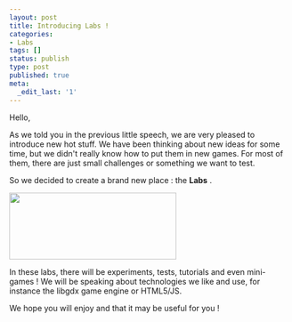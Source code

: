 ```yaml
---
layout: post
title: Introducing Labs !
categories:
- Labs
tags: []
status: publish
type: post
published: true
meta:
  _edit_last: '1'
---
```

Hello,

As we told you in the previous little speech, we are very pleased to introduce new hot stuff.
We have been thinking about new ideas for some time, but we didn't really know how to put them in new games. For most of them, there are just small challenges or something we want to test.

So we decided to create a brand new place : the <strong>Labs</strong> .

<a href="http://gtomee.com/wp-content/uploads/2012/07/gtomee_labs.png"><img class="size-medium wp-image-301 aligncenter" title="gtomee_labs" src="http://gtomee.com/wp-content/uploads/2012/07/gtomee_labs-300x120.png" alt="" width="300" height="120" /></a>

In these labs, there will be experiments, tests, tutorials and even mini-games !
We will be speaking about technologies we like and use, for instance the libgdx game engine or HTML5/JS.

We hope you will enjoy and that it may be useful for you !

&nbsp;
